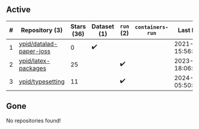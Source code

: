 ## Active
| # | Repository (3) | Stars (36) | Dataset (1) | `run` (2) | `containers-run` | Last Modified |
| --- | --- | --- | --- | --- | --- | --- |
| 1 | [ypid/datalad-paper-joss](https://github.com/ypid/datalad-paper-joss) | 0 | :heavy_check_mark: |  |  | 2021-04-10 15:56:15+00:00 |
| 2 | [ypid/latex-packages](https://github.com/ypid/latex-packages) | 25 |  | :heavy_check_mark: |  | 2023-10-01 18:06:51+00:00 |
| 3 | [ypid/typesetting](https://github.com/ypid/typesetting) | 11 |  | :heavy_check_mark: |  | 2024-06-02 05:50:25+00:00 |

## Gone
No repositories found!
